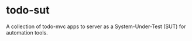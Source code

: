 # todo-sut
A collection of todo-mvc apps to server as a System-Under-Test (SUT) for automation tools.
